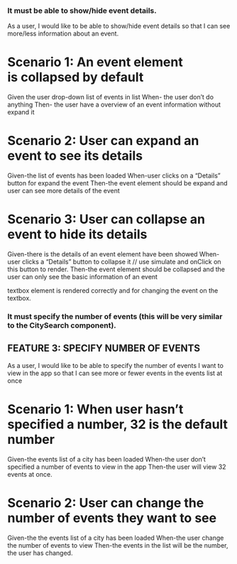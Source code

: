 ### It must be able to show/hide event details.

As a user, I would like to be able to show/hide event details so that I can see more/less information about an event.

# Scenario 1: An event element is collapsed by default

Given the user drop-down list of events in list
When- the user don’t do anything
Then- the user have a overview of an event information without expand it

# Scenario 2: User can expand an event to see its details

Given-the list of events has been loaded
When-user clicks on a “Details” button for expand the event
Then-the event element should be expand and user can see more details of the event

# Scenario 3: User can collapse an event to hide its details

Given-there is the details of an event element have been showed
When-user clicks a “Details” button to collapse it
// use simulate and onClick on this button to render.
Then-the event element should be collapsed and the user can only see the basic information of an event

textbox element is rendered correctly and for changing the event on the textbox.

### It must specify the number of events (this will be very similar to the CitySearch component).

## FEATURE 3: SPECIFY NUMBER OF EVENTS

As a user, I would like to be able to specify the number of events I want to view in the app so that I can see more or fewer events in the events list at once

# Scenario 1: When user hasn’t specified a number, 32 is the default number

Given-the events list of a city has been loaded
When-the user don’t specified a number of events to view in the app
Then-the user will view 32 events at once.

# Scenario 2: User can change the number of events they want to see

Given-the the events list of a city has been loaded
When-the user change the number of events to view
Then-the events in the list will be the number, the user has changed.
